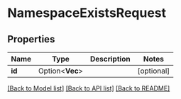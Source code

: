 # NamespaceExistsRequest

## Properties

Name | Type | Description | Notes
------------ | ------------- | ------------- | -------------
**id** | Option<**Vec<String>**> |  | [optional]

[[Back to Model list]](../README.md#documentation-for-models) [[Back to API list]](../README.md#documentation-for-api-endpoints) [[Back to README]](../README.md)


